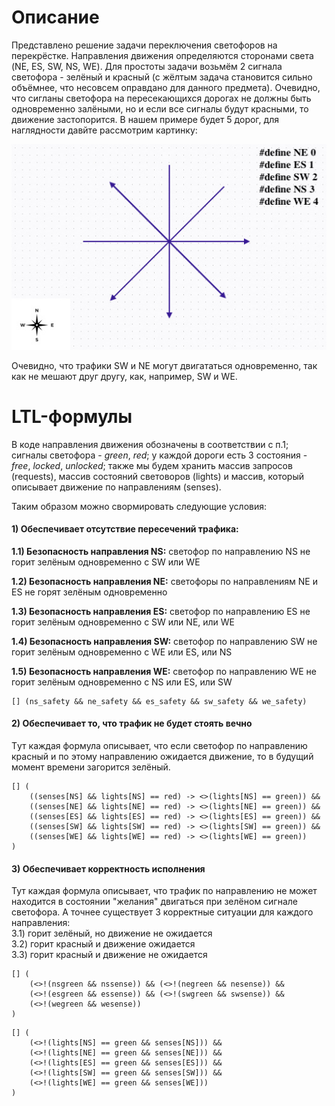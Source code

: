 # Описание
Представлено решение задачи переключения светофоров на перекрёстке. Направления движения определяются сторонами света (NE, ES, SW, NS, WE). Для простоты задачи возьмём 2 сигнала светофора - зелёный и красный (с жёлтым задача становится сильно объёмнее, что несовсем оправдано для данного предмета). Очевидно, что сигланы светофора на пересекающихся дорогах не должны быть одновременно залёными, но и если все сигналы будут красными, то движение застопорится. В нашем примере будет 5 дорог, для наглядности давйте рассмотрим картинку:

![visual_roads](visual_roads.jpg)

Очевидно, что трафики SW и NE могут двигататься одновременно, так как не мешают друг другу, как, например, SW и WE.

# LTL-формулы
В коде направления движения обозначены в соответствии с п.1; сигналы светофора - _green_, _red_; у каждой дороги есть 3 состояния - _free_, _locked_, _unlocked_; также мы будем хранить массив запросов (requests), массив состояний световоров (lights) и массив, который описывает движение по направлениям (senses).

Таким образом можно свормировать следующие условия:

#### 1) Обеспечивает отсутствие пересечений трафика:
**1.1) Безопасность направления NS:** светофор по направлению NS не горит зелёным одновременно с SW или WE

**1.2) Безопасность направления NE:** светофоры по направлениям NE и ES не горят зелёным одновременно

**1.3) Безопасность направления ES:** светофор по направлению ES не горит зелёным одновременно с SW или NE, или WE

**1.4) Безопасность направления SW:** светофор по направлению SW не горит зелёным одновременно с WE или ES, или NS

**1.5) Безопасность направления WE:** светофор по направлению WE не горит зелёным одновременно с NS или ES, или SW
```
[] (ns_safety && ne_safety && es_safety && sw_safety && we_safety)
```
#### 2) Обеспечивает то, что трафик не будет стоять вечно
Tут каждая формула описывает, что если светофор по направлению красный и по этому направлению ожидается движение, то в будущий момент времени загорится зелёный.
```
[] (
    ((senses[NS] && lights[NS] == red) -> <>(lights[NS] == green)) &&
    ((senses[NE] && lights[NE] == red) -> <>(lights[NE] == green)) &&
    ((senses[ES] && lights[ES] == red) -> <>(lights[ES] == green)) &&
    ((senses[SW] && lights[SW] == red) -> <>(lights[SW] == green)) &&
    ((senses[WE] && lights[WE] == red) -> <>(lights[WE] == green))
)
```
#### 3) Обеспечивает корректность исполнения
Тут каждая формула описывает, что трафик по направлению не может находится в состоянии "желания" двигаться при зелёном сигнале светофора. А точнее существует 3 корректные ситуации для каждого направления:<br>
3.1) горит зелёный, но движение не ожидается<br>
3.2) горит красный и движение ожидается<br>
3.3) горит красный и движение не ожидается<br>


```
[] (
    (<>!(nsgreen && nssense)) && (<>!(negreen && nesense)) &&
    (<>!(esgreen && essense)) && (<>!(swgreen && swsense)) &&
    (<>!(wegreen && wesense))
)

```
```
[] (
    (<>!(lights[NS] == green && senses[NS])) &&
    (<>!(lights[NE] == green && senses[NE])) &&
    (<>!(lights[ES] == green && senses[ES])) &&
    (<>!(lights[SW] == green && senses[SW])) &&
    (<>!(lights[WE] == green && senses[WE]))
)
```
